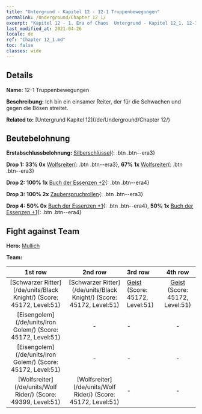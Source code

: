 ```yaml
---
title: "Untergrund - Kapitel 12 - 12-1 Truppenbewegungen"
permalink: /Underground/Chapter 12_1/
excerpt: "Kapitel 12 - 1. Era of Chaos  Untergrund - Kapitel 12_1. 12-1 Truppenbewegungen"
last_modified_at: 2021-04-26
locale: de
ref: "Chapter 12_1.md"
toc: false
classes: wide
---
```


## Details

 **Name:** 12-1 Truppenbewegungen

 **Beschreibung:** Ich bin ein einsamer Reiter, der für die Schwachen und gegen die Bösen streitet.

 **Related to:** [Untergrund Kapitel 12](/de/Underground/Chapter 12/)

## Beutebelohnung

 **Erstabschlussbelohnung:** [Silberschlüssel](/ItemsDE/con_693/){: .btn .btn--era3}

 **Drop 1:** **33% 0x** [Wolfsreiter](/ItemsDE/unt_218/){: .btn .btn--era3}, **67% 1x** [Wolfsreiter](/ItemsDE/unt_218/){: .btn .btn--era3}

 **Drop 2:** **100% 1x** [Buch der Essenzen +2](/ItemsDE/mat_53/){: .btn .btn--era4}

 **Drop 3:** **100% 2x** [Zauberspruchrollen](/ItemsDE/con_694/){: .btn .btn--era3}

 **Drop 4:** **50% 0x** [Buch der Essenzen +1](/ItemsDE/mat_46/){: .btn .btn--era4}, **50% 1x** [Buch der Essenzen +1](/ItemsDE/mat_46/){: .btn .btn--era4}


## Fight against Team
 **Hero:** [Mullich](/de/heroes/Mullich/)

 **Team:**


  | 1st row | 2nd row | 3rd row | 4th row |
  |:----:|:----:|:----|:----:|
  | [Schwarzer Ritter](/de/units/Black Knight/) (Score: 45172, Level:51)  | [Schwarzer Ritter](/de/units/Black Knight/) (Score: 45172, Level:51)  | [Geist](/de/units/Wight/) (Score: 45172, Level:51)  | [Geist](/de/units/Wight/) (Score: 45172, Level:51)  |
  | [Eisengolem](/de/units/Iron Golem/) (Score: 45172, Level:51)  | - | - | - |
  | [Eisengolem](/de/units/Iron Golem/) (Score: 45172, Level:51)  | - | - | - |
  | [Wolfsreiter](/de/units/Wolf Rider/) (Score: 49399, Level:51)  | [Wolfsreiter](/de/units/Wolf Rider/) (Score: 45172, Level:51)  | - | - |



